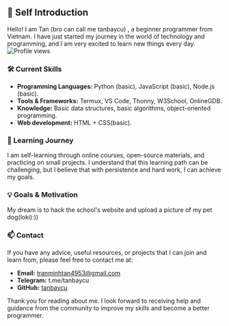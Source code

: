 ## 👋 Self Introduction

Hello! I am Tan (bro can call me tanbaycu) , a beginner programmer from Vietnam. I have just started my journey in the world of technology and programming, and I am very excited to learn new things every day.
![Profile views](https://komarev.com/ghpvc/?username=tanbaycu)
### 🛠️ Current Skills

- **Programming Languages:** Python (basic), JavaScript (basic), Node.js (basic).
- **Tools & Frameworks:** Termux, VS Code, Thonny, W3School, OnlineGDB.
- **Knowledge:** Basic data structures, basic algorithms, object-oriented programming.
- **Web development:** HTML + CSS(basic).
### 🌱 Learning Journey

I am self-learning through online courses, open-source materials, and practicing on small projects. I understand that this learning path can be challenging, but I believe that with persistence and hard work, I can achieve my goals.

### 💡 Goals & Motivation

My dream is to hack the school's website and upload a picture of my pet dog(loki):))

### 📫 Contact

If you have any advice, useful resources, or projects that I can join and learn from, please feel free to contact me at:

- **Email:** tranminhtan4953@gmail.com
- **Telegram:** t.me/tanbaycu
- **GitHub:** [tanbaycu](https://github.com/tanbaycu)

Thank you for reading about me. I look forward to receiving help and guidance from the community to improve my skills and become a better programmer.
